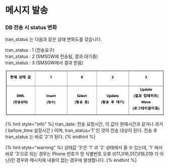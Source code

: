 # 메시지 발송

### DB 전송 시 status 변화

tran\_status 는 다음과 같은 상태 변화도를 갖습니다.

tran\_status : 1 (전송요구)\
tran\_status : 2 (SMSGW에 전송됨, 결과 대기중)\
tran\_status : 3 (SMSGW에서 결과 받음)

![](<../.gitbook/assets/image (2).png>)

{% hint style="info" %}
tran\_date: 전송 요청시간, 이 값이 현재시간과 같거나 과거 ( before\_time 설정시간 ) 이며, tran\_status=‘1’ 인 것이 전송 대상이 된다. 전송 후 tran\_status 는 바로 ‘2’가 된다.
{% endhint %}

{% hint style="warning" %}
상태값 '3'은 '1' 과 '2' 상태에서 올 수 있는데, '1' 에서 바로 '3'으로 되는 경우는 Phone 번호가 망 식별번호 오류 (011,016,017,018,019 가 아닌)인 경우와 메시지에 내용이 없는 경우에 발생합니다.
{% endhint %}
